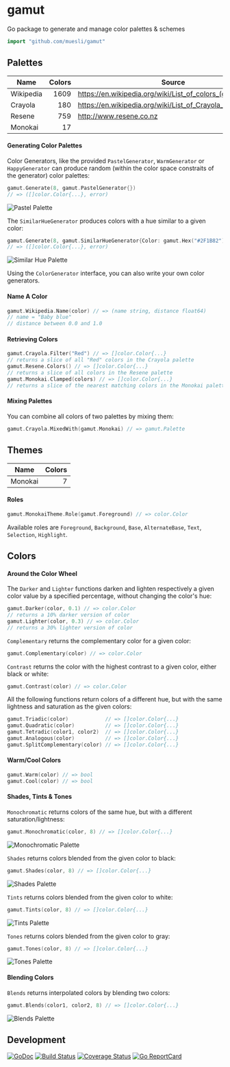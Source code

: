 # gamut

Go package to generate and manage color palettes & schemes

```go
import "github.com/muesli/gamut"
```

## Palettes

| Name      | Colors | Source                                                      |
| --------- | ------:| ----------------------------------------------------------- |
| Wikipedia |   1609 | https://en.wikipedia.org/wiki/List_of_colors_(compact)      |
| Crayola   |    180 | https://en.wikipedia.org/wiki/List_of_Crayola_crayon_colors |
| Resene    |    759 | http://www.resene.co.nz                                     |
| Monokai   |     17 |                                                             |

#### Generating Color Palettes

Color Generators, like the provided `PastelGenerator`, `WarmGenerator` or
`HappyGenerator` can produce random (within the color space constraits of the
generator) color palettes:

```go
gamut.Generate(8, gamut.PastelGenerator{})
// => ([]color.Color{...}, error)
```

![Pastel Palette](https://github.com/muesli/gamut/blob/master/docs/palette_pastel.png)

The `SimilarHueGenerator` produces colors with a hue similar to a given color:

```go
gamut.Generate(8, gamut.SimilarHueGenerator{Color: gamut.Hex("#2F1B82")})
// => ([]color.Color{...}, error)
```

![Similar Hue Palette](https://github.com/muesli/gamut/blob/master/docs/palette_similarhue.png)

Using the `ColorGenerator` interface, you can also write your own color generators.

#### Name A Color

```go
gamut.Wikipedia.Name(color) // => (name string, distance float64)
// name = "Baby blue"
// distance between 0.0 and 1.0
```

#### Retrieving Colors

```go
gamut.Crayola.Filter("Red") // => []color.Color{...}
// returns a slice of all "Red" colors in the Crayola palette
gamut.Resene.Colors() // => []color.Color{...}
// returns a slice of all colors in the Resene palette
gamut.Monokai.Clamped(colors) // => []color.Color{...}
// returns a slice of the nearest matching colors in the Monokai palette
```

#### Mixing Palettes

You can combine all colors of two palettes by mixing them:

```go
gamut.Crayola.MixedWith(gamut.Monokai) // => gamut.Palette
```

## Themes

| Name    | Colors |
| ------- | ------:|
| Monokai |      7 |

#### Roles

```go
gamut.MonokaiTheme.Role(gamut.Foreground) // => color.Color
```

Available roles are `Foreground`, `Background`, `Base`, `AlternateBase`, `Text`,
`Selection`, `Highlight`.

## Colors

#### Around the Color Wheel

The `Darker` and `Lighter` functions darken and lighten respectively a given
color value by a specified percentage, without changing the color's hue:

```go
gamut.Darker(color, 0.1) // => color.Color
// returns a 10% darker version of color
gamut.Lighter(color, 0.3) // => color.Color
// returns a 30% lighter version of color
```

`Complementary` returns the complementary color for a given color:

```go
gamut.Complementary(color) // => color.Color
```

`Contrast` returns the color with the highest contrast to a given color, either
black or white:

```go
gamut.Contrast(color) // => color.Color
```

All the following functions return colors of a different hue, but with the same
lightness and saturation as the given colors:

```go
gamut.Triadic(color)            // => []color.Color{...}
gamut.Quadratic(color)          // => []color.Color{...}
gamut.Tetradic(color1, color2)  // => []color.Color{...}
gamut.Analogous(color)          // => []color.Color{...}
gamut.SplitComplementary(color) // => []color.Color{...}
```

#### Warm/Cool Colors

```go
gamut.Warm(color) // => bool
gamut.Cool(color) // => bool
```

#### Shades, Tints & Tones

`Monochromatic` returns colors of the same hue, but with a different
saturation/lightness:

```go
gamut.Monochromatic(color, 8) // => []color.Color{...}
```

![Monochromatic Palette](https://github.com/muesli/gamut/blob/master/docs/palette_monochromatic.png)

`Shades` returns colors blended from the given color to black:

```go
gamut.Shades(color, 8) // => []color.Color{...}
```

![Shades Palette](https://github.com/muesli/gamut/blob/master/docs/palette_shades.png)

`Tints` returns colors blended from the given color to white:

```go
gamut.Tints(color, 8) // => []color.Color{...}
```

![Tints Palette](https://github.com/muesli/gamut/blob/master/docs/palette_tints.png)

`Tones` returns colors blended from the given color to gray:

```go
gamut.Tones(color, 8) // => []color.Color{...}
```

![Tones Palette](https://github.com/muesli/gamut/blob/master/docs/palette_tones.png)

#### Blending Colors

`Blends` returns interpolated colors by blending two colors:

```go
gamut.Blends(color1, color2, 8) // => []color.Color{...}
```

![Blends Palette](https://github.com/muesli/gamut/blob/master/docs/palette_blends.png)

## Development

[![GoDoc](https://godoc.org/github.com/golang/gddo?status.svg)](https://godoc.org/github.com/muesli/gamut)
[![Build Status](https://travis-ci.org/muesli/gamut.svg?branch=master)](https://travis-ci.org/muesli/gamut)
[![Coverage Status](https://coveralls.io/repos/github/muesli/gamut/badge.svg?branch=master)](https://coveralls.io/github/muesli/gamut?branch=master)
[![Go ReportCard](http://goreportcard.com/badge/muesli/gamut)](http://goreportcard.com/report/muesli/gamut)
